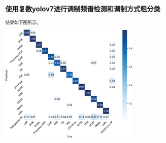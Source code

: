 ## 使用复数yolov7进行调制频谱检测和调制方式粗分类

结果如下图所示。
<div>
    <img width=400 height=340 src=confusion_matrix.png></img>
</div>
